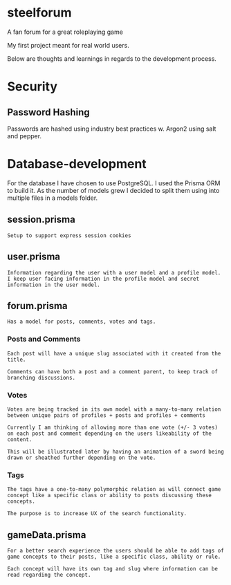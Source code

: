# steelforum
A fan forum for a great roleplaying game

My first project meant for real world users.

Below are thoughts and learnings in regards to the development process.

# Security 

## Password Hashing
Passwords are hashed using industry best practices w. Argon2 using salt and pepper.

# Database-development
For the database I have chosen to use PostgreSQL. I used the Prisma ORM to build it. As the number of models grew I decided to split them using into multiple files in a models folder.

## session.prisma
    Setup to support express session cookies

## user.prisma
    Information regarding the user with a user model and a profile model.
    I keep user facing information in the profile model and secret information in the user model.

## forum.prisma
    Has a model for posts, comments, votes and tags.

### Posts and Comments
    Each post will have a unique slug associated with it created from the title.

    Comments can have both a post and a comment parent, to keep track of branching discussions. 

### Votes
    Votes are being tracked in its own model with a many-to-many relation between unique pairs of profiles + posts and profiles + comments

    Currently I am thinking of allowing more than one vote (+/- 3 votes) on each post and comment depending on the users likeability of the content.

    This will be illustrated later by having an animation of a sword being drawn or sheathed further depending on the vote.

### Tags
    The tags have a one-to-many polymorphic relation as will connect game concept like a specific class or ability to posts discussing these concepts.

    The purpose is to increase UX of the search functionality.  
    
## gameData.prisma
    For a better search experience the users should be able to add tags of game concepts to their posts, like a specific class, ability or rule.
    
    Each concept will have its own tag and slug where information can be read regarding the concept.